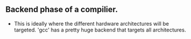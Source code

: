 ## Backend phase of a compilier.

- This is ideally where the different hardware architectures will be targeted.
  'gcc' has a pretty huge backend that targets all architectures.
